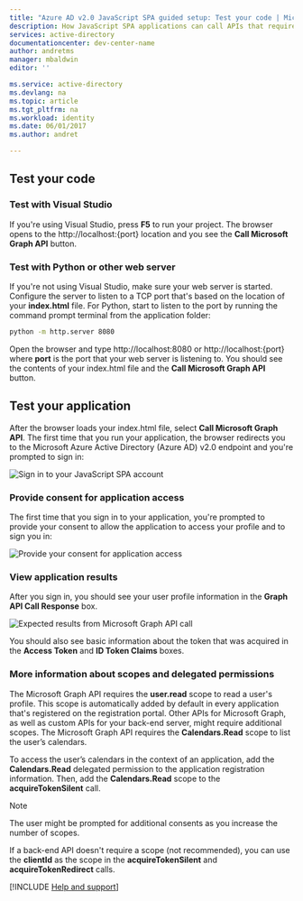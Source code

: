 ```yaml
---
title: "Azure AD v2.0 JavaScript SPA guided setup: Test your code | Microsoft Docs"
description: How JavaScript SPA applications can call APIs that require access tokens by using Azure Active Directory v2.0 endpoint.
services: active-directory
documentationcenter: dev-center-name     
author: andretms
manager: mbaldwin
editor: ''

ms.service: active-directory
ms.devlang: na
ms.topic: article
ms.tgt_pltfrm: na
ms.workload: identity
ms.date: 06/01/2017
ms.author: andret

---
```

## Test your code

### Test with Visual Studio
If you're using Visual Studio, press **F5** to run your project. The browser opens to the http://<span></span>localhost:{port} location and you see the **Call Microsoft Graph API** button.

<p/><!-- --> 

### Test with Python or other web server
If you're not using Visual Studio, make sure your web server is started. Configure the server to listen to a TCP port that's based on the location of your **index.html** file. For Python, start to listen to the port by running the command prompt terminal from the application folder:
 
```bash
python -m http.server 8080
```
Open the browser and type http://<span></span>localhost:8080 or http://<span></span>localhost:{port} where **port** is the port that your web server is listening to. You should see the contents of your index.html file and the **Call Microsoft Graph API** button.

## Test your application

After the browser loads your index.html file, select **Call Microsoft Graph API**. The first time that you run your application, the browser redirects you to the Microsoft Azure Active Directory (Azure AD) v2.0 endpoint and you're prompted to sign in:
 
![Sign in to your JavaScript SPA account](media/active-directory-develop-guidedsetup-javascriptspa-test/javascriptspascreenshot1.png)


### Provide consent for application access

The first time that you sign in to your application, you're prompted to provide your consent to allow the application to access your profile and to sign you in:

![Provide your consent for application access](media/active-directory-develop-guidedsetup-javascriptspa-test/javascriptspaconsent.png)

### View application results
After you sign in, you should see your user profile information in the **Graph API Call Response** box.
 
![Expected results from Microsoft Graph API call](media/active-directory-develop-guidedsetup-javascriptspa-test/javascriptsparesults.png)

You should also see basic information about the token that was acquired in the **Access Token** and **ID Token Claims** boxes.

<!--start-collapse-->
### More information about scopes and delegated permissions

The Microsoft Graph API requires the **user.read** scope to read a user's profile. This scope is automatically added by default in every application that's registered on the registration portal. Other APIs for Microsoft Graph, as well as custom APIs for your back-end server, might require additional scopes. The Microsoft Graph API requires the **Calendars.Read** scope to list the user’s calendars.

To access the user’s calendars in the context of an application, add the **Calendars.Read** delegated permission to the application registration information. Then, add the **Calendars.Read** scope to the **acquireTokenSilent** call. 

>[!NOTE]
>The user might be prompted for additional consents as you increase the number of scopes.

If a back-end API doesn't require a scope (not recommended), you can use the **clientId** as the scope in the **acquireTokenSilent** and **acquireTokenRedirect** calls.

<!--end-collapse-->

[!INCLUDE  [Help and support](../../../../includes/active-directory-develop-help-support-include.md)]
